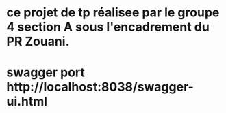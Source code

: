 # ce projet de tp réalisee par le groupe 4 section A sous l'encadrement du PR Zouani.
# swagger port http://localhost:8038/swagger-ui.html
